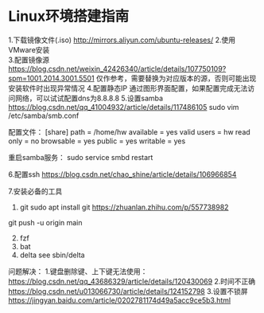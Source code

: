 # Linux环境搭建指南


1.下载镜像文件(.iso)
http://mirrors.aliyun.com/ubuntu-releases/
2.使用VMware安装	
3.配置镜像源
https://blog.csdn.net/weixin_42426340/article/details/107750109?spm=1001.2014.3001.5501
仅作参考，需要替换为对应版本的源，否则可能出现安装软件时出现异常情况
4.配置静态IP
通过图形界面配置，如果配置完成无法访问网络，可以试试配置dns为8.8.8.8
5.设置samba
https://blog.csdn.net/qq_41004932/article/details/117486105
sudo vim /etc/samba/smb.conf

配置文件：
[share]
path = /home/hw
available = yes
valid users = hw
read only = no
browsable = yes
public = yes
writable = yes

重启samba服务：
sudo service smbd restart

6.配置ssh
https://blog.csdn.net/chao_shine/article/details/106966854

7.安装必备的工具
1) git
sudo apt install git
https://zhuanlan.zhihu.com/p/557738982

git push -u origin main

2) fzf
3) bat
4) delta
	see sbin/delta




问题解决：
1.键盘删除键、上下键无法使用：
https://blog.csdn.net/qq_43686329/article/details/120430069
2.时间不正确
https://blog.csdn.net/u013066730/article/details/124152798
3.设置不锁屏
https://jingyan.baidu.com/article/0202781174d49a5acc9ce5b3.html
